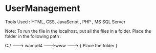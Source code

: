 # UserManagement

Tools Used : HTML, CSS, JavaScript , PHP , MS SQL Server

Note: To run the file in the localhost, put all the files in a folder. Place the folder in the following path :

C:/ ---> wamp64 --->www ---> { Place the folder }
